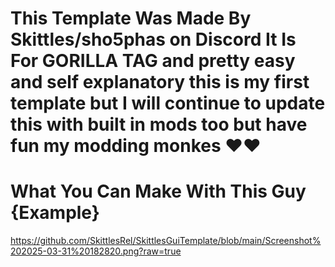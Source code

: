 # This Template Was Made By Skittles/sho5phas on Discord It Is For GORILLA TAG and pretty easy and self explanatory this is my first template but I will continue to update this with built in mods too but have fun my modding monkes ❤️❤️

# What You Can Make With This Guy {Example}
https://github.com/SkittlesRel/SkittlesGuiTemplate/blob/main/Screenshot%202025-03-31%20182820.png?raw=true
